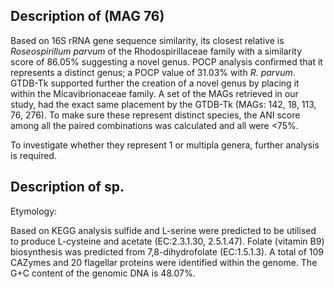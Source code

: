 ## Description of   (MAG 76)
<!-- 
Genome completeness is ;91.46
Genome contamination is ;1.3
 -->

Based on 16S rRNA gene sequence similarity, 
its closest relative is 
*Roseospirillum parvum* of the Rhodospirillaceae family 
with a similarity score of 86.05% suggesting a novel genus.
POCP analysis confirmed that it represents a distinct genus; a POCP value of 31.03% with *R. parvum*.
GTDB-Tk supported further the creation of a novel genus 
by placing it  within the Micavibrionaceae family. 
A set of the MAGs retrieved in our study, had the exact same placement by the GTDB-Tk
(MAGs: 142, 18, 113, 76, 276). 
To make sure these represent distinct species, the ANI score among all the paired combinations was calculated 
and all were <75%. 

To investigate whether they represent 1 or multipla genera, further analysis is required. 


## Description of sp. 

Etymology:

Based on KEGG analysis
sulfide and L-serine were predicted to be utilised to produce L-cysteine and acetate (EC:2.3.1.30, 2.5.1.47).
Folate (vitamin B9) biosynthesis was predicted from 7,8-dihydrofolate (EC:1.5.1.3).
A total of 109 CAZymes and 20 flagellar proteins were identified within the genome.
The G+C content of the genomic DNA is 48.07%.


